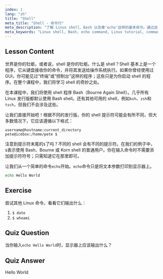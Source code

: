 ```yaml
---
index: 1
lang: "zh"
title: "Shell"
meta_title: "Shell - 命令行"
meta_description: "了解 Linux shell、Bash 以及像'echo'这样的基本命令。通过这份适合初学者的指南，理解 shell 提示符并开始你的 Linux 之旅。"
meta_keywords: "Linux shell, Bash, echo command, Linux tutorial, command line, beginner Linux, shell prompt, Linux guide"
---
```


## Lesson Content

世界是你的牡蛎，或者说，shell 是你的牡蛎。什么是 shell？Shell 基本上是一个程序，它从键盘接收你的命令，并将其发送给操作系统执行。如果你曾经使用过 GUI，你可能见过“终端”或“控制台”这样的程序；这些只是为你启动 shell 的程序。在整个课程中，我们将学习 shell 的奇妙之处。

在本课程中，我们将使用 shell 程序 Bash（Bourne Again Shell）。几乎所有 Linux 发行版都默认使用 Bash shell。还有其他可用的 shell，例如`ksh`、`zsh`和`tsch`，但我们不会涉及这些。

让我们直接开始吧！根据不同的发行版，你的 shell 提示符可能会有所不同，但大多数情况下，它应该遵循以下格式：

```plaintext
username@hostname:current_directory
pete@icebox:/home/pete $
```

注意到提示符末尾的`$`了吗？不同的 shell 会有不同的提示符。在我们的例子中，`$`表示使用 Bash、Bourne 或 Korn shell 的普通用户。你在输入命令时不需要添加提示符符号；只需知道它在那里即可。

让我们从一个简单的命令`echo`开始。`echo`命令只是将文本参数打印到显示器上。

```bash
echo Hello World
```

## Exercise

尝试其他 Linux 命令，看看它们输出什么：

1. `$ date`
2. `$ whoami`

## Quiz Question

当你输入`echo Hello World`时，显示器上应该输出什么？

## Quiz Answer

Hello World

